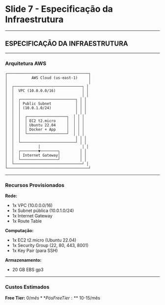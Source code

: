 # Slide 7 - Especificação da Infraestrutura

---

## ESPECIFICAÇÃO DA INFRAESTRUTURA

---

### Arquitetura AWS

```
┌─────────────────────────────────────┐
│           AWS Cloud (us-east-1)     │
│                                     │
│  ┌───────────────────────────────┐ │
│  │  VPC (10.0.0.0/16)            │ │
│  │                               │ │
│  │  ┌─────────────────────────┐ │ │
│  │  │ Public Subnet           │ │ │
│  │  │ (10.0.1.0/24)           │ │ │
│  │  │                         │ │ │
│  │  │  ┌──────────────────┐  │ │ │
│  │  │  │ EC2 t2.micro     │  │ │ │
│  │  │  │ Ubuntu 22.04     │  │ │ │
│  │  │  │ Docker + App     │  │ │ │
│  │  │  └──────────────────┘  │ │ │
│  │  │                         │ │ │
│  │  └─────────────────────────┘ │ │
│  │           │                   │ │
│  │  ┌────────▼────────┐         │ │
│  │  │ Internet Gateway│         │ │
│  │  └─────────────────┘         │ │
│  └───────────────────────────────┘ │
└─────────────────────────────────────┘
```

---

### Recursos Provisionados

**Rede:**
- 1x VPC (10.0.0.0/16)
- 1x Subnet pública (10.0.1.0/24)
- 1x Internet Gateway
- 1x Route Table

**Computação:**
- 1x EC2 t2.micro (Ubuntu 22.04)
- 1x Security Group (22, 80, 443, 8001)
- 1x Key Pair (para SSH)

**Armazenamento:**
- 20 GB EBS gp3

---

### Custos Estimados

**Free Tier:** $0/mês  
**Pós Free Tier:** ~$10-15/mês

